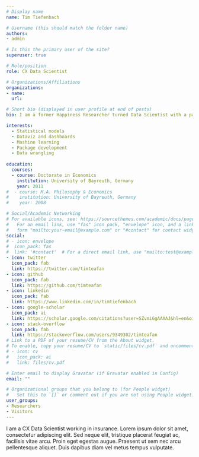 ```yaml
---
# Display name
name: Tim Tiefenbach

# Username (this should match the folder name)
authors:
- admin

# Is this the primary user of the site?
superuser: true

# Role/position
role: CX Data Scientist

# Organizations/Affiliations
organizations:
- name: 
  url: 

# Short bio (displayed in user profile at end of posts)
bio: I am a former Happiness Researcher turned Data Scientist with a passion for programming.

interests:
  - Statistical models 
  - Dataviz and dashboards
  - Mashine learning
  - Package development
  - Data wrangling
    
education:
  courses:
  - course: Doctorate in Economics
    institution: University of Bayreuth, Germany
    year: 2011
#  - course: M.A. Philosophy & Economics
#    institution: University of Bayreuth, Germany
#    year: 2008

# Social/Academic Networking
# For available icons, see: https://sourcethemes.com/academic/docs/page-builder/#icons
#   For an email link, use "fas" icon pack, "envelope" icon, and a link in the
#   form "mailto:your-email@example.com" or "#contact" for contact widget.
social:
# - icon: envelope
#  icon_pack: fas
#  link: '#contact'  # For a direct email link, use "mailto:test@example.org".
- icon: twitter
  icon_pack: fab
  link: https://twitter.com/timteafan
- icon: github
  icon_pack: fab
  link: https://github.com/timteafan
- icon: linkedin
  icon_pack: fab
  link: https://www.linkedin.com/in/timtiefenbach
- icon: google-scholar
  icon_pack: ai
  link: https://scholar.google.com/citations?user=SZvmiGgAAAAJ&hl=en&oi=ao
- icon: stack-overflow
  icon_pack: fab
  link: https://stackoverflow.com/users/9349302/timteafan
# Link to a PDF of your resume/CV from the About widget.
# To enable, copy your resume/CV to `static/files/cv.pdf` and uncomment the lines below.
# - icon: cv
#   icon_pack: ai
#   link: files/cv.pdf

# Enter email to display Gravatar (if Gravatar enabled in Config)
email: ""

# Organizational groups that you belong to (for People widget)
#   Set this to `[]` or comment out if you are not using People widget.
user_groups:
- Researchers
- Visitors
---
```


I am a CX Data Scientist working in insurance. Lorem ipsum dolor sit amet, consectetur adipiscing elit. Sed neque elit, tristique placerat feugiat ac, facilisis vitae arcu. Proin eget egestas augue. Praesent ut sem nec arcu pellentesque aliquet. Duis dapibus diam vel metus tempus vulputate.
